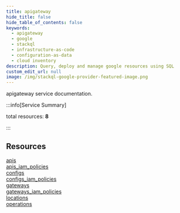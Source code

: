 ```yaml
---
title: apigateway
hide_title: false
hide_table_of_contents: false
keywords:
  - apigateway
  - google
  - stackql
  - infrastructure-as-code
  - configuration-as-data
  - cloud inventory
description: Query, deploy and manage google resources using SQL
custom_edit_url: null
image: /img/stackql-google-provider-featured-image.png
---
```


apigateway service documentation.

:::info[Service Summary]

total resources: __8__  

:::

## Resources
<div class="row">
<div class="providerDocColumn">
<a href="/services/apigateway/apis/">apis</a><br />
<a href="/services/apigateway/apis_iam_policies/">apis_iam_policies</a><br />
<a href="/services/apigateway/configs/">configs</a><br />
<a href="/services/apigateway/configs_iam_policies/">configs_iam_policies</a>
</div>
<div class="providerDocColumn">
<a href="/services/apigateway/gateways/">gateways</a><br />
<a href="/services/apigateway/gateways_iam_policies/">gateways_iam_policies</a><br />
<a href="/services/apigateway/locations/">locations</a><br />
<a href="/services/apigateway/operations/">operations</a>
</div>
</div>
